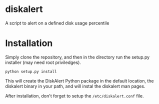 # diskalert
A script to alert on a defined disk usage percentile

# Installation

Simply clone the repository, and then in the directory run the setup.py installer (may need root priviledges).

```python setup.py install```

This will create the DiskAlert Python package in the default location, the diskalert binary in your path, and will instal the diskalert man pages.

After installation, don't forget to setup the `/etc/diskalert.conf` file.
